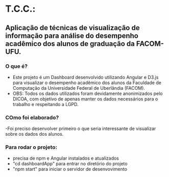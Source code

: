 # T.C.C.: 
## Aplicação de técnicas de visualização de informação para análise do desempenho acadêmico dos alunos de graduação da FACOM-UFU.
### O que é?
- Este projeto é um Dashboard desenvolvido utilizando Angular e D3.js para visualizar o desempenho acadêmico dos alunos da Faculdade de Computação da Universidade Federal de Uberlândia (FACOM).
- OBS: Todos os dados utilizados foram devidamente anonimizados pelo DICOA, com objetivo de apenas manter os dados necessários para o trabalho e respeitando a LGPD.
### COmo foi elaborado?
-Foi preciso desenvolver primeiro o que seria interessante de visualizar sobre os dados dos alunos.
### Para rodar o projeto:
- precisa de npm e Angular instalados e atualizados
- "cd dashboardApp" para entrar no diretório do projeto
- "npm start" para iniciar o servidor de desenvovimento
